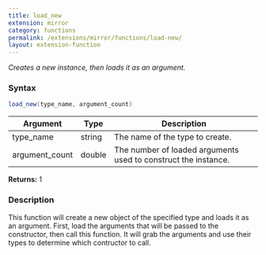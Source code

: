 ```yaml
---
title: load_new
extension: mirror
category: functions
permalink: /extensions/mirror/functions/load-new/
layout: extension-function
---
```


_Creates a new instance, then loads it as an argument._

### Syntax ###
```cs
load_new(type_name, argument_count)
```

| Argument | Type | Description |
| --- | --- | --- |
| type_name | string | The name of the type to create. |
| argument_count | double | The number of loaded arguments used to construct the instance. |

**Returns:** 1

### Description

This function will create a new object of the specified type and loads it as an argument. First, load the arguments that will be passed to the constructor, then call this function. It will grab the arguments and use their types to determine which contructor to call. 

